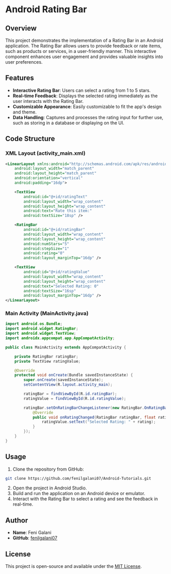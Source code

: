 # Android Rating Bar

## Overview

This project demonstrates the implementation of a Rating Bar in an Android application. The Rating Bar allows users to provide feedback or rate items, such as products or services, in a user-friendly manner. This interactive component enhances user engagement and provides valuable insights into user preferences.

## Features

- **Interactive Rating Bar**: Users can select a rating from 1 to 5 stars.
- **Real-time Feedback**: Displays the selected rating immediately as the user interacts with the Rating Bar.
- **Customizable Appearance**: Easily customizable to fit the app's design and theme.
- **Data Handling**: Captures and processes the rating input for further use, such as storing in a database or displaying on the UI.

## Code Structure

### XML Layout (activity_main.xml)

```xml
<LinearLayout xmlns:android="http://schemas.android.com/apk/res/android"
    android:layout_width="match_parent"
    android:layout_height="match_parent"
    android:orientation="vertical"
    android:padding="16dp">

    <TextView
        android:id="@+id/ratingText"
        android:layout_width="wrap_content"
        android:layout_height="wrap_content"
        android:text="Rate this item:"
        android:textSize="18sp" />

    <RatingBar
        android:id="@+id/ratingBar"
        android:layout_width="wrap_content"
        android:layout_height="wrap_content"
        android:numStars="5"
        android:stepSize="1"
        android:rating="0"
        android:layout_marginTop="16dp" />

    <TextView
        android:id="@+id/ratingValue"
        android:layout_width="wrap_content"
        android:layout_height="wrap_content"
        android:text="Selected Rating: 0"
        android:textSize="16sp"
        android:layout_marginTop="16dp" />
</LinearLayout>
```

### Main Activity (MainActivity.java)

```java
import android.os.Bundle;
import android.widget.RatingBar;
import android.widget.TextView;
import androidx.appcompat.app.AppCompatActivity;

public class MainActivity extends AppCompatActivity {

    private RatingBar ratingBar;
    private TextView ratingValue;

    @Override
    protected void onCreate(Bundle savedInstanceState) {
        super.onCreate(savedInstanceState);
        setContentView(R.layout.activity_main);

        ratingBar = findViewById(R.id.ratingBar);
        ratingValue = findViewById(R.id.ratingValue);

        ratingBar.setOnRatingBarChangeListener(new RatingBar.OnRatingBarChangeListener() {
            @Override
            public void onRatingChanged(RatingBar ratingBar, float rating, boolean fromUser ) {
                ratingValue.setText("Selected Rating: " + rating);
            }
        });
    }
}
```

## Usage

1. Clone the repository from GitHub:

```bash
git clone https://github.com/fenilgalani07/Android-Tutorials.git
```

2. Open the project in Android Studio.
3. Build and run the application on an Android device or emulator.
4. Interact with the Rating Bar to select a rating and see the feedback in real-time.

## Author

- **Name**: Feni Galani
- **GitHub**: [fenilgalani07](https://github.com/fenilgalani07/Android-Tutorials.git)

## License

This project is open-source and available under the [MIT License](LICENSE).
